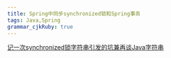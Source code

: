 ```yaml
---
title: Spring中同步synchronized锁和Spring事务
tags: Java,Spring
grammar_cjkRuby: true
---
```


[记一次synchronized锁字符串引发的坑兼再谈Java字符串](http://www.importnew.com/24214.html)
